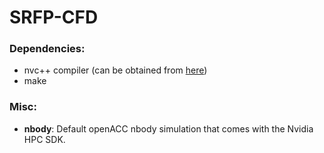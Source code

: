 # SRFP-CFD

### Dependencies:
* nvc++ compiler (can be obtained from [here](https://developer.nvidia.com/nvidia-hpc-sdk-downloads))
* make

### Misc:
* **nbody**: Default openACC nbody simulation that comes with the Nvidia HPC SDK.